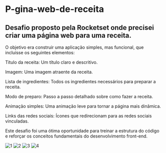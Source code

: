 # P-gina-web-de-receita
## Desafio proposto pela Rocketset onde precisei criar uma página web para uma receita.

O objetivo era construir uma aplicação simples, mas funcional, que incluísse os seguintes elementos:

Título da receita: Um título claro e descritivo.

Imagem: Uma imagem atraente da receita.

Lista de ingredientes: Todos os ingredientes necessários para preparar a receita.

Modo de preparo: Passo a passo detalhado sobre como fazer a receita.

Animação simples: Uma animação leve para tornar a página mais dinâmica.

Links das redes sociais: Ícones que redirecionam para as redes sociais vinculadas.

Este desafio foi uma ótima oportunidade para treinar a estrutura do código e reforçar os conceitos fundamentais do desenvolvimento front-end. 

![1](https://github.com/VanessaErt/P-gina-web-de-receita/assets/92762085/0462524b-0d34-4286-8816-d26bbf5c8b6e)
![2](https://github.com/VanessaErt/P-gina-web-de-receita/assets/92762085/df861b6d-0c4d-47d1-83ca-8661573be284)
![3](https://github.com/VanessaErt/P-gina-web-de-receita/assets/92762085/cb8a36ea-55c6-4dec-93d9-916b437b1f03)
![4](https://github.com/VanessaErt/P-gina-web-de-receita/assets/92762085/30417356-3ea7-496a-9ee5-b5e75a2c3eab)



